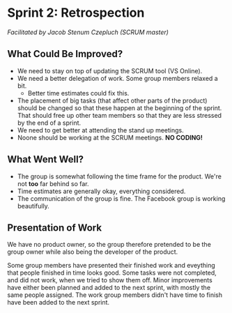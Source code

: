Sprint 2: Retrospection
=====
_Facilitated by Jacob Stenum Czepluch (SCRUM master)_

What Could Be Improved?
-----
- We need to stay on top of updating the SCRUM tool (VS Online).
- We need a better delegation of work. Some group members relaxed a bit. 
	- Better time estimates could fix this.
- The placement of big tasks (that affect other parts of the product) should be changed so that these happen at the beginning of the sprint. That should free up other team members so that they are less stressed by the end of a sprint. 
- We need to get better at attending the stand up meetings.  
- Noone should be working at the SCRUM meetings. **NO CODING!**
 
What Went Well?
-----
- The group is somewhat following the time frame for the product. We're not **too** far behind so far.
- Time estimates are generally okay, everything considered. 
- The communication of the group is fine. The Facebook group is working beautifully. 

Presentation of Work
-----
We have no product owner, so the group therefore pretended to be the group owner while also being the developer of the product.

Some group members have presented their finished work and eveything that people finished in time looks good.
Some tasks were not completed, and did not work, when we tried to show them off. 
Minor improvements have either been planned and added to the next sprint, with mostly the same people assigned.
The work group members didn't have time to finish have been added to the next sprint.
